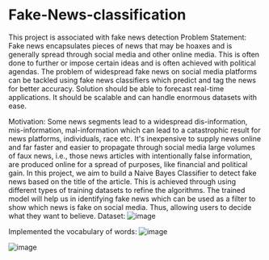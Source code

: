 # Fake-News-classification
This project is associated with fake news detection
Problem Statement:
Fake news encapsulates pieces of news that may be hoaxes and is generally spread
through social media and other online media. This is often done to further or impose
certain ideas and is often achieved with political agendas.
The problem of widespread fake news on social media platforms can be tackled using
fake news classifiers which predict and tag the news for better accuracy. Solution should
be able to forecast real-time applications. It should be scalable and can handle enormous
datasets with ease.

Motivation:
Some news segments lead to a widespread dis-information, mis-information,
mal-information which can lead to a catastrophic result for news platforms, individuals,
race etc. It's inexpensive to supply news online and far faster and easier to propagate
through social media large volumes of faux news, i.e., those news articles with
intentionally false information, are produced online for a spread of purposes, like
financial and political gain.
In this project, we aim to build a Naive Bayes Classifier to detect fake news based on the
title of the article. This is achieved through using different types of training datasets to
refine the algorithms. The trained model will help us in identifying fake news which can be used as a filter to show which news is fake on social media. Thus, allowing users to
decide what they want to believe.
Dataset:
![image](https://user-images.githubusercontent.com/98543154/177364248-8e96918e-a0f2-4e16-a55e-7b2003cb3d83.png)
 
 Implemented the vocabulary of words:
 ![image](https://user-images.githubusercontent.com/98543154/177364467-c29b6948-6686-424d-a7c6-127a67ac366b.png)

![image](https://user-images.githubusercontent.com/98543154/177364684-2b1582fb-e442-403b-b3bf-bebff1f1decc.png)
